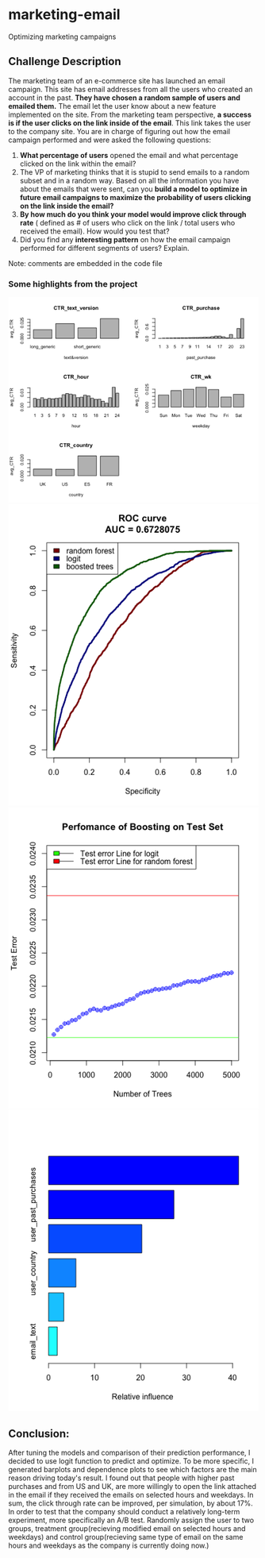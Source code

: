 # marketing-email
Optimizing marketing campaigns

## Challenge Description

The marketing team of an e-commerce site has launched an email campaign. This site has email addresses from all the users who created an account in the past.
**They have chosen a random sample of users and emailed them.** The email let the user know about a new feature implemented on the site. From the marketing team perspective, **a success is if the user clicks on the link inside of the email**. This link takes the user to the company site.
You are in charge of figuring out how the email campaign performed and were asked the following questions:

1. **What percentage of users** opened the email and what percentage clicked on the link within the email?
2. The VP of marketing thinks that it is stupid to send emails to a random subset and in a random way. Based on all the information you have about the emails that were sent, can you **build a model to optimize in future email campaigns to maximize the probability of users clicking on the link inside the email?**
3. **By how much do you think your model would improve click through rate** ( defined as # of users who click on the link / total users who received the email). How would you test that?
4. Did you find any **interesting pattern** on how the email campaign performed for different segments of users? Explain.

Note:
comments are embedded in the code file

### Some highlights from the project


![click through rate pattern chart](CTR.png)
![ROC curve of three models](ROC_curve.png)
![prediction performance comparison](performance_comparison.png)
![boost_dependence](boost_dependence.png)


## Conclusion:
After tuning the models and comparison of their prediction performance, 
I decided to use logit function to predict and optimize. 
To be more specific, I generated barplots and dependence plots to see which
factors are the main reason driving today's result. I found out that people
with higher past purchases and from US and UK, are more willingly to open the
link attached in the email if they received the emails on selected hours and weekdays.
In sum, the click
through rate can be improved, per simulation, by about 17%. In order to test that
the company should conduct a relatively long-term experiment, more specifically
an A/B test. Randomly assign the user to two groups, treatment group(recieving
modified email on selected hours and weekdays) and control group(recieving same
type of email on the same hours and weekdays as the company is currently doing now.)
